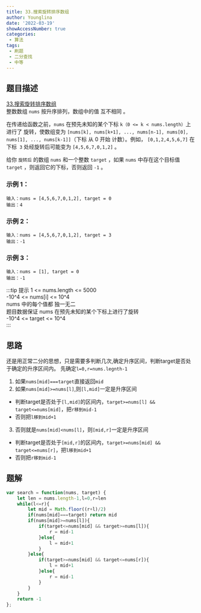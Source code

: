 ```yaml
---
title: 33.搜索旋转排序数组
author: Younglina
date: '2022-03-19'
showAccessNumber: true
categories:
 - 算法
tags:
 - 刷题
 - 二分查找
 - 中等
--- 
```

## 题目描述
[33.搜索旋转排序数组](https://leetcode-cn.com/problems/search-in-rotated-sorted-array/)  
整数数组 `nums` 按升序排列，数组中的值 互不相同 。

在传递给函数之前，`nums` 在预先未知的某个下标 `k（0 <= k < nums.length）`上进行了 旋转，使数组变为 `[nums[k], nums[k+1], ..., nums[n-1], nums[0], nums[1], ..., nums[k-1]]`（下标 从 0 开始 计数）。例如， `[0,1,2,4,5,6,7]` 在下标` 3` 处经旋转后可能变为 `[4,5,6,7,0,1,2]` 。

给你 `旋转后` 的数组 `nums` 和一个整数 `target` ，如果 `nums` 中存在这个目标值 `target` ，则返回它的下标，否则返回 `-1` 。

### 示例 1：
```
输入：nums = [4,5,6,7,0,1,2], target = 0  
输出：4  
```

### 示例 2：
```
输入：nums = [4,5,6,7,0,1,2], target = 3  
输出：-1  
```

### 示例 3：
```
输入：nums = [1], target = 0  
输出：-1  
```

:::tip 提示
1 <= nums.length <= 5000  
-10^4 <= nums[i] <= 10^4  
nums 中的每个值都 独一无二  
题目数据保证 nums 在预先未知的某个下标上进行了旋转  
-10^4 <= target <= 10^4  
:::

## 思路
还是用正常二分的思想，只是需要多判断几次,确定升序区间，判断target是否处于确定的升序区间内。 
先确定`l=0,r=nums.legnth-1`
1. 如果`nums[mid]===target`直接返回`mid`
2. 如果`nums[mid]>=nums[l]`,则`[l,mid]`一定是升序区间
- 判断target是否处于`[l,mid]`的区间内，`target>=nums[l] && target<=nums[mid]`，把`r移到mid-1`
- 否则把`l移到mid+1`
3. 否则就是`nums[mid]<nums[l]`，则`[mid,r]`一定是升序区间
- 判断target是否处于`[mid,r]`的区间内，`target>=nums[mid] && target<=nums[r]`，把`l移到mid+1`
- 否则把`r移到mid-1`

## 题解
```javascript
var search = function(nums, target) {
    let len = nums.length-1,l=0,r=len
    while(l<=r){
        let mid = Math.floor((r+l)/2)
        if(nums[mid]===target) return mid
        if(nums[mid]>=nums[l]){
            if(target<=nums[mid] && target>=nums[l]){
                r = mid-1
            }else{
                l = mid+1
            }
        }else{
            if(target>=nums[mid] && target<=nums[r]){
                l = mid+1
            }else{
                r = mid-1
            }
        }
    }
    return -1
};
```